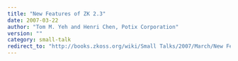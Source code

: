 ```yaml
---
title: "New Features of ZK 2.3"
date: 2007-03-22
author: "Tom M. Yeh and Henri Chen, Potix Corporation"
version: ""
category: small-talk
redirect_to: "http://books.zkoss.org/wiki/Small Talks/2007/March/New Features of ZK 2.3"
---
```

